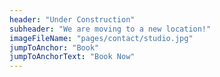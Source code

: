 ```yaml
---
header: "Under Construction"
subheader: "We are moving to a new location!"
imageFileName: "pages/contact/studio.jpg"
jumpToAnchor: "Book"
jumpToAnchorText: "Book Now"
---
```

